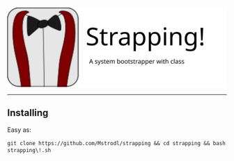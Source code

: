 ![logo](https://github.com/Mstrodl/strapping/raw/master/strapping-text.svg)

----

## Installing
Easy as:

```
git clone https://github.com/Mstrodl/strapping && cd strapping && bash strapping\!.sh
```

